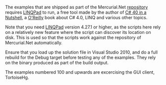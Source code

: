 The examples that are shipped as part of the Mercurial.Net
[repository][1] requires [LINQPad][2] to run, a free tool made
by the author of [C# 40 in a Nutshell][3], a [O'Reilly][4]
book about C# 4.0, LINQ and various other topics.

Note that you need [LINQPad][2] version 4.27.1 or higher, as
the scripts here rely on a relatively new feature where the script
can discover its location on disk. This is used so that the scripts work against the
repository of Mercurial.Net automatically.

Ensure that you load up the solution file in Visual Studio 2010,
and do a full rebuild for the Debug target before testing any
of the examples. They rely on the binary produced as part of the
build output.

The examples numbered 100 and upwards are excercising the GUI client,
TortoiseHg.

  [1]: http://mercurialnet.codeplex.com/
  [2]: http://www.linqpad.net/
  [3]: http://www.albahari.com/nutshell/
  [4]: http://oreilly.com/
